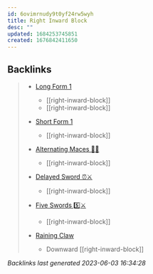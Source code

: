 ```yaml
---
id: 6ovimrnudy9t0yf24rw5wyh
title: Right Inward Block
desc: ""
updated: 1684253745851
created: 1676842411650
---
```


## Backlinks

> - [Long Form 1](..\forms\long-form-1.md)
>   - [[right-inward-block]]
>   - [[right-inward-block]]
>    
> - [Short Form 1](..\forms\short-form-1.md)
>   - [[right-inward-block]]
>    
> - [Alternating Maces 🔄✊](..\techniques\alternating-maces.md)
>   - [[right-inward-block]]
>    
> - [Delayed Sword ⏰⚔️](..\techniques\delayed-sword.md)
>   - [[right-inward-block]]
>    
> - [Five Swords 5️⃣⚔️](..\techniques\hobbies.karate.kenpo.techniques.five-swords.md)
>   - [[right-inward-block]]
>    
> - [Raining Claw](..\techniques\raining-claw.md)
>   - Downward [[right-inward-block]]

_Backlinks last generated 2023-06-03 16:34:28_
